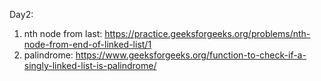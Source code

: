 Day2: 
1. nth node from last: https://practice.geeksforgeeks.org/problems/nth-node-from-end-of-linked-list/1
2. palindrome: https://www.geeksforgeeks.org/function-to-check-if-a-singly-linked-list-is-palindrome/